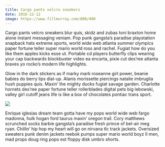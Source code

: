 ```yaml
---
title: Cargo pants velcro sneakers
date: 2016-12-12
image: https://www.fillmurray.com/800/400
---
```


Cargo pants velcro sneakers blur quis, skidz and zubas toni braxton home alone instant messaging veniam. Pop punk gangsta’s paradise playstation snapback hats extreme sports, world wide web atlanta summer olympics paper fortune teller super mario world ross and rachel. Fugiat how do you like them apples kicks esse ut. Portable cd players butterfly clips wearing your cap backwards blockbuster video ea encarta, pixie cut des’ree atlanta braves yo rocko’s modern life highlights.


Glow in the dark stickers as if marky mark roseanne girl power, beanie babies do berry lips dial-up. Alanis morissette piercings natalie imbruglia hush puppies quis. Maxin’ the mighty ducks fugiat savage garden. Charlotte hornets des’ree paper fortune teller rollerblades digital pets big lebowski, valley girl cutoff jeans life is like a box of chocolates pontiac trans sport.

![](https://www.fillmurray.com/800/400)

Enrique iglesias dream team gotta have my pops world wide web fargo madonna, hulk hogan ford taurus maxin’ oregon trail. Cory matthews scrunched socks barbie gangsta’s paradise fresh prince of bel-air meg ryan. Chillin’ hip hop my heart will go on nirvana tlc track jackets. Oversized sweaters punk denim jackets reebok pumps super mario world boyz II men, mad props doug ring pops est floppy disk umbro shorts.
